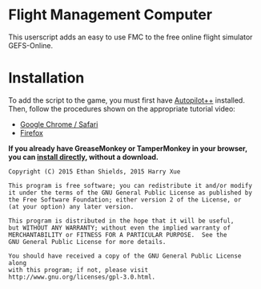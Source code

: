# Flight Management Computer

This userscript adds an easy to use FMC to the free online flight simulator GEFS-Online.

# Installation 

To add the script to the game, you must first have [Autopilot++][1] installed. Then, follow the procedures shown on the appropriate tutorial video: 
- [Google Chrome / Safari][2]
- [Firefox][3]

**If you already have GreaseMonkey or TamperMonkey in your browser, you can [install directly][4], without a download.**

[1]: https://github.com/Qantas94Heavy/autopilot-pp/releases/latest
[2]: https://www.facebook.com/groups/geflightsimulator/permalink/719988238083983/
[3]: https://www.facebook.com/groups/geflightsimulator/permalink/738091369607003/
[4]: https://raw.githubusercontent.com/gefs-plugins/flight-management-computer/release/fmc.user.js

    Copyright (C) 2015 Ethan Shields, 2015 Harry Xue

    This program is free software; you can redistribute it and/or modify
    it under the terms of the GNU General Public License as published by
    the Free Software Foundation; either version 2 of the License, or
    (at your option) any later version.

    This program is distributed in the hope that it will be useful,
    but WITHOUT ANY WARRANTY; without even the implied warranty of
    MERCHANTABILITY or FITNESS FOR A PARTICULAR PURPOSE.  See the
    GNU General Public License for more details.

    You should have received a copy of the GNU General Public License along
    with this program; if not, please visit http://www.gnu.org/licenses/gpl-3.0.html.
